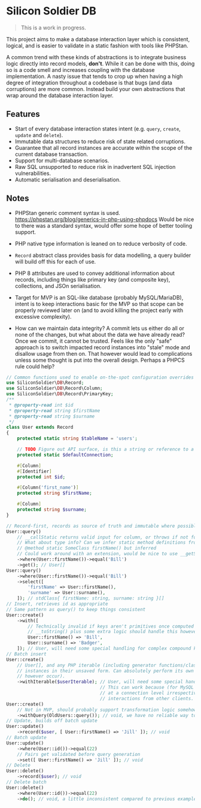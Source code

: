 # Silicon Soldier DB

> This is a work in progress.

This project aims to make a database interaction layer which is consistent, logical, and is easier to validate in a static fashion with tools like PHPStan.

A common trend with these kinds of abstractions is to integrate business logic directly into record models, **don't**. While it can be done with this, doing so is a code smell and increases coupling with the database implementation. A nasty issue that tends to crop up when having a high degree of integration throughout a codebase is that bugs (and data corruptions) are more common. Instead build your own abstractions that wrap around the database interaction layer.

## Features

* Start of every database interaction states intent (e.g. `query`, `create`, `update` and `delete`).
* Immutable data structures to reduce risk of state related corruptions.
* Guarantee that all record instances are accurate within the scope of the current database transaction.
* Support for multi-database scenarios.
* Raw SQL unsupported to reduce risk in inadvertent SQL injection vulnerabilities.
* Automatic serialisation and deserialisation.

## Notes

* PHPStan generic comment syntax is used. https://phpstan.org/blog/generics-in-php-using-phpdocs Would be nice to there was a standard syntax, would offer some hope of better tooling support.
* PHP native type information is leaned on to reduce verbosity of code.
* `Record` abstract class provides basis for data modelling, a query builder will build off this for each of use.
* PHP 8 attributes are used to convey additional information about records, including things like primary key (and composite key), collections, and JSOn serialisation.
* Target for MVP is an SQL-like database (probably MySQL/MariaDB), intent is to keep interactions basic for the MVP so that scope can be properly reviewed later on (and to avoid killing the project early with excessive complexity).

* How can we maintain data integrity? A commit lets us either do all or none of the changes, but what about the data we have already read? Once we commit, it cannot be trusted. Feels like the only "safe" approach is to switch impacted record instances into "stale" mode and disallow usage from then on. That however would lead to complications unless some thought is put into the overall design. Perhaps a PHPCS rule could help?

```php
// Common functions used to enable on-the-spot configuration overrides
use SiliconSoldier\DB\Record;
use SiliconSoldier\DB\Record\Column;
use SiliconSoldier\DB\Record\PrimaryKey;
/**
 * @property-read int $id
 * @property-read string $firstName
 * @property-read string $surname
 */
class User extends Record
{
    protected static string $tableName = 'users';

    // TODO Figure out API surface, is this a string or reference to a class?
    protected static $defaultConnection;

    #[Column]
    #[Identifier]
    protected int $id;

    #[Column('first_name')]
    protected string $firstName;

    #[Column]
    protected string $surname;
}

// Record-first, records as source of truth and immutable where possible
User::query()
    // __callStatic returns valid input for column, or throws if not found
    // What about type info? Can we infer static method definitions from defined props for PHPStan?
    // @method static SomeClass firstName() but inferred
    // Could work around with an extension, would be nice to use __getStatic if it becomes available
    ->where(User::firstName())->equal('Bill')
    ->get(); // User[]
User::query()
    ->where(User::firstName())->equal('Bill')
    ->select([
        'firstName' => User::firstName(),
        'surname' => User::surname(),
    ]); // stdClass{ firstName: string, surname: string }[]
// Insert, retrieves id as appropriate
// Same pattern as query() to keep things consistent
User::create()
    ->with([
        // Technically invalid if keys aren't primitives once computed
        // __toString() plus some extra logic should handle this however
        User::firstName() => 'Bill',
        User::surname() => 'Badger',
    ]); // User, will need some special handling for complex compound keys
// Batch insert
User::create()
    // User[], and any PHP iterable (including generator functions/classes) that provides User
    // instances in their unsaved form. Can absolutely perform its own queries (recursion could
    // however occur).
    ->withIterable($userIterable); // User, will need some special handling for complex compound keys
                                   // This can work because (for MySQL at least) keys are consistent
                                   // at a connection level irrespective of transaction activity and
                                   // interactions from other clients.
User::create()
    // Not in MVP, should probably support transformation logic somehow
    ->withQuery(OldUsers::query()); // void, we have no reliable way to get keys
// Update, builds off batch update
User::update()
    ->record($user, [ User::firstName() => 'Jill' ]); // void
// Batch update
User::update()
    ->where(User::id())->equal(22)
    // Pairs get validated before query generation
    ->set([ User::firstName() => 'Jill' ]); // void
// Delete
User::delete()
    ->record($user); // void
// Delete batch
User::delete()
    ->where(User::id())->equal(22)
    ->do(); // void, a little inconsistent compared to previous examples
```
